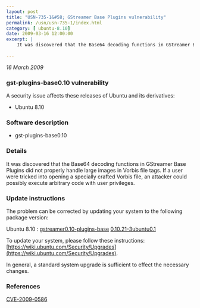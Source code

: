 ```yaml
---
layout: post
title: "USN-735-1&#58; GStreamer Base Plugins vulnerability"
permalink: /usn/usn-735-1/index.html
category: [ ubuntu-8.10]
date: 2009-03-16 12:00:00
excerpt: |
    It was discovered that the Base64 decoding functions in GStreamer Base Plugins did not properly handle large images in Vorbis file tags. If a user were tricked into opening a specially crafted Vorbis file, an attacker could possibly execute arbitrary code with user privileges. 
    
--- 
```

 
 

*16 March 2009*

### gst-plugins-base0.10 vulnerability

A security issue affects these releases of Ubuntu and its derivatives:

* Ubuntu 8.10

### Software description

* gst-plugins-base0.10 

### Details

It was discovered that the Base64 decoding functions in GStreamer Base Plugins did not properly handle large images in Vorbis file tags. If a user were tricked into opening a specially crafted Vorbis file, an attacker could possibly execute arbitrary code with user privileges. 

### Update instructions

The problem can be corrected by updating your system to the following package version:

Ubuntu 8.10
 : [gstreamer0.10-plugins-base](https://launchpad.net/ubuntu/+source/gst-plugins-base0.10) <span> [0.10.21-3ubuntu0.1](https://launchpad.net/ubuntu/+source/gst-plugins-base0.10/0.10.21-3ubuntu0.1) </span> 

To update your system, please follow these instructions: [https://wiki.ubuntu.com/Security/Upgrades](https://wiki.ubuntu.com/Security/Upgrades).

In general, a standard system upgrade is sufficient to effect the necessary changes. 

### References

 
 [CVE-2009-0586](http://people.ubuntu.com/~ubuntu-security/cve/CVE-2009-0586)
 


